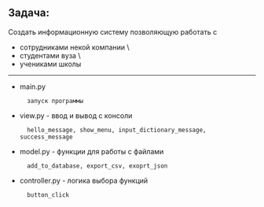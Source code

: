 ## Задача: 
Создать информационную систему позволяющую работать с
* сотрудниками некой компании \ 
* студентами вуза \ 
* учениками школы
_____

* main.py

        запуск программы

* view.py - ввод и вывод с консоли

        hello_message, show_menu, input_dictionary_message, success_message

* model.py - функции для работы с файлами

        add_to_database, export_csv, exoprt_json

* controller.py - логика выбора функций 

        button_click